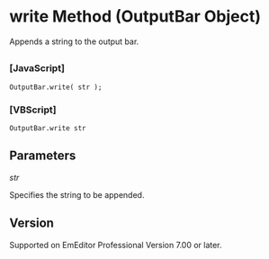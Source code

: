 # write Method (OutputBar Object)

Appends a string to the output bar.

## 

### \[JavaScript\]

```
OutputBar.write( str );
```

### \[VBScript\]

```
OutputBar.write str
```

## Parameters

_str_

Specifies the string to be appended.

## Version

Supported on EmEditor Professional Version 7.00 or later.

